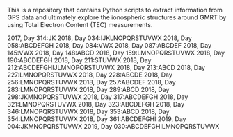 This is a repository that contains Python scripts to extract information from GPS data and ultimately explore the ionospheric structures around GMRT by using Total Electron Content (TEC) measurements. 

2017, Day 314:JK
2018, Day 034:IJKLNOPQRSTUVWX
2018, Day 058:ABCDEFGH
2018, Day 084:VWX
2018, Day 087:ABCDEF
2018, Day 145:VWX
2018, Day 148:ABCD
2018, Day 159:LMNOPQRSTUVWX
2018, Day 190:ABCDEFGH
2018, Day 211:STUVWX
2018, Day 212:ABCDEFGHIJLMNOPQRSTUVWX
2018, Day 213:ABCD
2018, Day 227:LMNOPQRSTUVWX
2018, Day 228:ABCDE
2018, Day 256:LMNOPQRSTUVWX
2018, Day 257:ABCDEF
2018, Day 283:LMNOPQRSTUVWX
2018, Day 289:ABCD
2018, Day 298:JKMNOPQRSTUVWX
2018, Day 317:ABCDEFGH
2018, Day 321:LMNOPQRSTUVWX
2018, Day 323:ABCDEFGH
2018, Day 346:LMNOPQRSTUVWX
2018, Day 353:ABCD
2018, Day 354:LMNOPQRSTUVWX
2018, Day 361:ABCDEFGHI
2019, Day 004:JKMNOPQRSTUVWX
2019, Day 030:ABCDEFGHILMNOPQRSTUVWX
